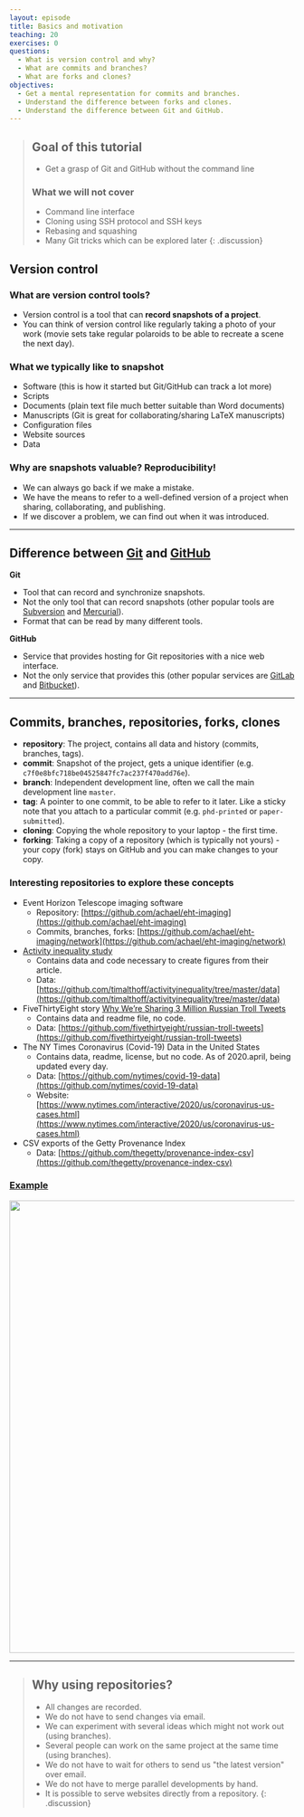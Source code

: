 ```yaml
---
layout: episode
title: Basics and motivation
teaching: 20
exercises: 0
questions:
  - What is version control and why?
  - What are commits and branches?
  - What are forks and clones?
objectives:
  - Get a mental representation for commits and branches.
  - Understand the difference between forks and clones.
  - Understand the difference between Git and GitHub.
---
```


> ## Goal of this tutorial
>
> - Get a grasp of Git and GitHub without the command line
>
> ### What we will not cover
>
> - Command line interface
> - Cloning using SSH protocol and SSH keys
> - Rebasing and squashing
> - Many Git tricks which can be explored later
{: .discussion}

## Version control

### What are version control tools?

- Version control is a tool that can **record snapshots of a project**.
- You can think of version control like regularly taking a photo of your work
  (movie sets take regular polaroids to be able to recreate a scene the next day).


### What we typically like to snapshot

- Software (this is how it started but Git/GitHub can track a lot more)
- Scripts
- Documents (plain text file much better suitable than Word documents)
- Manuscripts (Git is great for collaborating/sharing LaTeX manuscripts)
- Configuration files
- Website sources
- Data


### Why are snapshots valuable? Reproducibility!

- We can always go back if we make a mistake.
- We have the means to refer to a well-defined version of a project when sharing, collaborating, and publishing.
- If we discover a problem, we can find out when it was introduced.

---

## Difference between [Git](https://git-scm.com) and [GitHub](https://github.com)

**Git**
- Tool that can record and synchronize snapshots.
- Not the only tool that can record snapshots (other popular tools are
[Subversion](https://subversion.apache.org) and [Mercurial](https://www.mercurial-scm.org)).
- Format that can be read by many different tools.

**GitHub**
- Service that provides hosting for Git repositories with a nice web interface.
- Not the only service that provides this (other popular services are
[GitLab](https://about.gitlab.com/) and [Bitbucket](https://bitbucket.org)).

---

## Commits, branches, repositories, forks, clones

- **repository**: The project, contains all data and history (commits, branches, tags).
- **commit**: Snapshot of the project, gets a unique identifier (e.g. `c7f0e8bfc718be04525847fc7ac237f470add76e`).
- **branch**: Independent development line, often we call the main development line `master`.
- **tag**: A pointer to one commit, to be able to refer to it later. Like a sticky note that you attach to a particular commit (e.g. `phd-printed` or `paper-submitted`).
- **cloning**: Copying the whole repository to your laptop - the first time.
- **forking**: Taking a copy of a repository (which is typically not yours) - your
  copy (fork) stays on GitHub and you can make changes to your copy.


### Interesting repositories to explore these concepts

- Event Horizon Telescope imaging software
  - Repository: [https://github.com/achael/eht-imaging](https://github.com/achael/eht-imaging)
  - Commits, branches, forks: [https://github.com/achael/eht-imaging/network](https://github.com/achael/eht-imaging/network)
- [Activity inequality study](http://activityinequality.stanford.edu/)
  - Contains data and code necessary to create figures from their article.
  - Data: [https://github.com/timalthoff/activityinequality/tree/master/data](https://github.com/timalthoff/activityinequality/tree/master/data)
- FiveThirtyEight story [Why We’re Sharing 3 Million Russian Troll Tweets](https://fivethirtyeight.com/features/why-were-sharing-3-million-russian-troll-tweets/)
  - Contains data and readme file, no code.
  - Data: [https://github.com/fivethirtyeight/russian-troll-tweets](https://github.com/fivethirtyeight/russian-troll-tweets)
- The NY Times Coronavirus (Covid-19) Data in the United States
  - Contains data, readme, license, but no code.  As of 2020.april,
    being updated every day.
  - Data: [https://github.com/nytimes/covid-19-data](https://github.com/nytimes/covid-19-data)
  - Website: [https://www.nytimes.com/interactive/2020/us/coronavirus-us-cases.html](https://www.nytimes.com/interactive/2020/us/coronavirus-us-cases.html)
- CSV exports of the Getty Provenance Index
  - Data: [https://github.com/thegetty/provenance-index-csv](https://github.com/thegetty/provenance-index-csv)


### [Example](https://github.com/achael/eht-imaging/network)

<img src="{{ site.baseurl }}/img/commits-and-branches.svg" width="800px">

---

> ## Why using repositories?
>
> - All changes are recorded.
> - We do not have to send changes via email.
> - We can experiment with several ideas which might not work out (using branches).
> - Several people can work on the same project at the same time (using branches).
> - We do not have to wait for others to send us "the latest version" over email.
> - We do not have to merge parallel developments by hand.
> - It is possible to serve websites directly from a repository.
{: .discussion}
